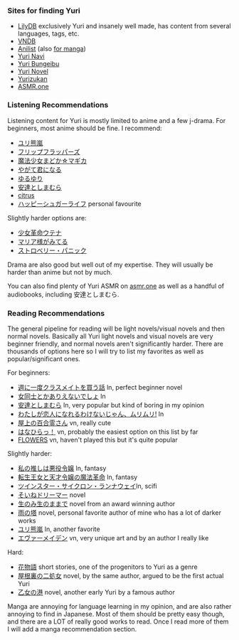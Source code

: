 ### Sites for finding Yuri

- [LilyDB](https://lilydb.app/ja/info) exclusively Yuri and insanely well made, has content from several languages, tags, etc.
- [VNDB](https://vndb.org/g1986?f=&m=0&s=24w)
- [Anilist](https://anilist.co/search/anime?genres=Yuri) (also [for manga](https://anilist.co/search/manga?genres=Yuri))
- [Yuri Navi](https://yurinavi.com/yurisyousaikensaku-test/)
- [Yuri Bungeibu](https://yuribungeibu.com/top/)
- [Yuri Novel](https://www.yurinovel.com/)
- [Yurizukan](https://www.yurizukan.com/)
- [ASMR.one](https://asmr.one/works?keyword=%24tag%3ALesbian%24)

### Listening Recommendations

Listening content for Yuri is mostly limited to anime and a few j-drama. For beginners, most anime should be fine. I recommend:

- [ユリ熊嵐](https://anilist.co/anime/20827/)
- [フリップフラッパーズ](https://anilist.co/anime/21714/)
- [魔法少女まどか☆マギカ](https://anilist.co/anime/9756/)
- [やがて君になる](https://anilist.co/anime/101573/)
- [ゆるゆり](https://anilist.co/anime/10495/)
- [安達としまむら](https://anilist.co/anime/109287/)
- [citrus](https://anilist.co/anime/97832/citrus/)
- [ハッピーシュガーライフ](https://anilist.co/anime/101351/) personal favourite
 
Slightly harder options are: 

- [少女革命ウテナ](https://anilist.co/anime/440/)
- [マリア様がみてる](https://anilist.co/anime/158/)
- [ストロベリー・パニック](https://anilist.co/anime/855/)

Drama are also good but well out of my expertise. They will usually be harder than anime but not by much.

You can also find plenty of Yuri ASMR on [asmr.one](https://asmr.one/works?keyword=%24tag%3ALesbian%24) as well as a handful of audiobooks, including 安達としまむら.

### Reading Recommendations

The general pipeline for reading will be light novels/visual novels and then normal novels. Basically all Yuri light novels and visual novels are very beginner friendly, and normal novels aren't significantly harder. There are thousands of options here so I will try to list my favorites as well as popular/significant ones.

For beginners:

- [週に一度クラスメイトを買う話](https://bookmeter.com/books/20580019) ln, perfect beginner novel
- [女同士とかありえないでしょ](https://bookmeter.com/books/14915752) ln
- [安達としまむら](https://bookmeter.com/books/6508788) ln, very popular but kind of boring in my opinion
- [わたしが恋人になれるわけないじゃん、ムリムリ!](https://bookmeter.com/books/15079821) ln
- [屋上の百合霊さん](https://vndb.org/v8508) vn, really cute
- [はなひらっ！](https://vndb.org/v5244) vn, probably the easiest option on this list by far
- [FLOWERS](https://vndb.org/v14267) vn, haven't played this but it's quite popular

Slightly harder:

- [私の推しは悪役令嬢](https://lilydb.app/ja/info/3441fb98-658c-4e1b-9fe8-7bcb136c1774) ln, fantasy
- [転生王女と天才令嬢の魔法革命](https://lilydb.app/ja/info/e57dd897-5e55-4c56-98dc-f38c5f35d022) ln, fantasy
- [ツインスター・サイクロン・ランナウェイ](https://lilydb.app/ja/info/2c0bc7ef-8656-4ffe-ab2d-699dd2092b0a)ln, scifi
- [そいねドリーマー](https://bookmeter.com/books/17264694) novel
- [生のみ生のままで](https://bookmeter.com/books/19812437) novel from an award winning author
- [雨の塔](https://bookmeter.com/books/2344873) novel, personal favorite author of mine who has a lot of darker works
- [ユリ熊嵐](https://bookmeter.com/books/9213679) ln, another favorite
- [エヴァーメイデン](https://vndb.org/v31427) vn, very unique art and by an author I really like

Hard: 
- [花物語](https://bookmeter.com/books/529797) short stories, one of the progenitors to Yuri as a genre 
- [屋根裏の二処女](https://bookmeter.com/books/424639) novel, by the same author, argued to be the first actual Yuri
- [乙女の港](https://bookmeter.com/books/4269513) novel, another early Yuri by a famous author

Manga are annoying for language learning in my opinion, and are also rather annoying to find in Japanese. Most of them should be pretty easy though, and there are a LOT of really good works to read. Once I read more of them I will add a manga recommendation section.
